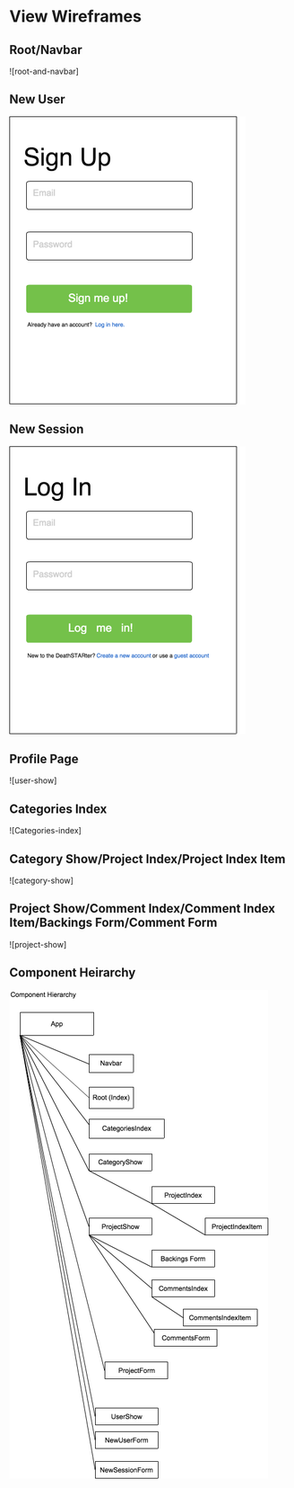 # View Wireframes

## Root/Navbar
![root-and-navbar]

## New User
![new-user]

## New Session
![new-session]

## Profile Page
![user-show]

## Categories Index
![Categories-index]

## Category Show/Project Index/Project Index Item
![category-show]

## Project Show/Comment Index/Comment Index Item/Backings Form/Comment Form
![project-show]


## Component Heirarchy
![component-heirarchy]

[new-user]: ./wireframes/new_user.png
[new-session]: ./wireframes/new_session.png
[notes]: ./wireframes/root_notes.png
[notebooks]: ./wireframes/root_notebooks.png
[notebook-form]: ./wireframes/notebook_form.png
[component-heirarchy]: ./wireframes/component_heirarchy.png
